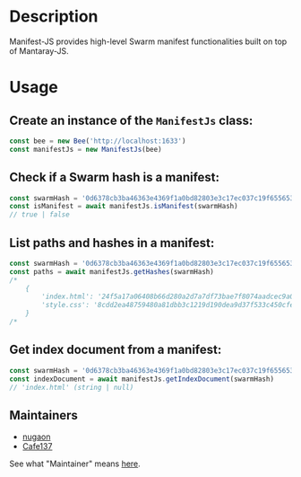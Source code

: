 # Description

Manifest-JS provides high-level Swarm manifest functionalities built on top of Mantaray-JS.

# Usage

## Create an instance of the `ManifestJs` class:

```js
const bee = new Bee('http://localhost:1633')
const manifestJs = new ManifestJs(bee)
```

## Check if a Swarm hash is a manifest:

```js
const swarmHash = '0d6378cb3ba46363e4369f1a0bd82803e3c17ec037c19f65565346a7e875aa66'
const isManifest = await manifestJs.isManifest(swarmHash)
// true | false
```

## List paths and hashes in a manifest:

```js
const swarmHash = '0d6378cb3ba46363e4369f1a0bd82803e3c17ec037c19f65565346a7e875aa66'
const paths = await manifestJs.getHashes(swarmHash)
/*
    {
        'index.html': '24f5a17a06408b66d280a2d7a7df73bae7f8074aadcec9a0313ac4b4203f7ffa',
        'style.css': '8cdd2ea48759480a81dbb3c1219d190dea9d37f533c450cfe4ab69faac4c401c'
    }
/*
```

## Get index document from a manifest:

```js
const swarmHash = '0d6378cb3ba46363e4369f1a0bd82803e3c17ec037c19f65565346a7e875aa66'
const indexDocument = await manifestJs.getIndexDocument(swarmHash)
// 'index.html' (string | null)
```

## Maintainers

- [nugaon](https://github.com/nugaon)
- [Cafe137](https://github.com/Cafe137)

See what "Maintainer" means [here](https://github.com/ethersphere/repo-maintainer).
